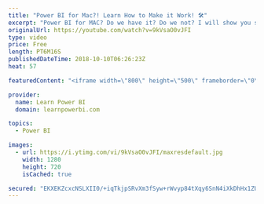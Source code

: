 ```yaml
---
title: "Power BI for Mac?! Learn How to Make it Work! 🛠️"
excerpt: "Power BI for MAC? Do we have it? Do we not? I will show you step-by-step how you can use Power BI on MAC. What works, what doesn't and the workarounds. Links mentioned in the Video: •Get Power BI Mobile Apps for iOS, Android and Windows: https://powerbi.microsoft.com/en-us/mobile/ •Windows Virtual Machine"
originalUrl: https://youtube.com/watch?v=9kVsaO0vJFI
type: video
price: Free
length: PT6M16S
publishedDateTime: 2018-10-10T06:26:23Z
heat: 57

featuredContent: "<iframe width=\"800\" height=\"500\" frameborder=\"0\" src=\"https://www.youtube.com/embed/9kVsaO0vJFI\" allow=\"accelerometer; autoplay; encrypted-media; gyroscope; picture-in-picture\" allowfullscreen></iframe>"

provider:
  name: Learn Power BI
  domain: learnpowerbi.com

topics:
  - Power BI

images:
  - url: https://i.ytimg.com/vi/9kVsaO0vJFI/maxresdefault.jpg
    width: 1280
    height: 720
    isCached: true

secured: "EKXEKZcxcNSLXII0/+iqTkjpSRvXm3fSyw+rWvyp84tXqy6SnN4iXkDhHx1ZUV6aWvtklrlVRZh7FyM3g+bd2+y+Y1lOJ4+hVlQzpYicdIIV1tTf+NMRtMIJSOnR4OsvBFvnPkkxqsT1/VD9ieOG622rPNshKoCmIa1xFriGDbNjNPP5M8Z4QpUR9yW6BIY9m66q+iu/XyrWcApgoAAEW5LlC7q5psPI+ckwER1CnT4AsZXvmI06Dyw7E4+Z9v93dUHuo3mIfrvGFQprrHftZdIu+ME0THfaLK8zxwfR9t8rENR4Nezy1+jw0MHImKvkxjXr7C1d1se++AbhC0pkeAArLyeMreRItuTCcGTfhQI6UdvSLv0xH0E9ia7EGEzekIDevHNSjyWJ8ArTKIxQuZtIXnlYDc6/D1Q25qjPUhA=;jtVpRl2UENCp69sEFag2vg=="
---
```


